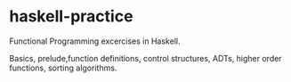 # haskell-practice
Functional Programming excercises in Haskell.

Basics, prelude,function definitions, control structures, ADTs, higher order functions, sorting algorithms.
